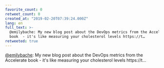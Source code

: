 ```yaml
---
favorite_count: 0
retweet_count: 0
created_at: "2019-02-20T07:39:24.000Z"
lang: en
full_text: >-
  @emilybache: My new blog post about the DevOps metrics from the Accelerate
  book  - it's like measuring your cholesterol levels https://t…
retweeted: true
---
```


[@emilybache](https://twitter.com/emilybache): My new blog post about the DevOps
metrics from the Accelerate book - it's like measuring your cholesterol levels
https://t…
